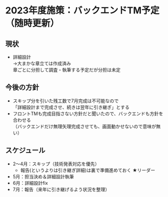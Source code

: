 # 2023年度施策：バックエンドTM予定（随時更新）

## 現状
- 詳細設計  
  →大まかな章立ては作成済み  
  章ごとに分担して調査・執筆する予定だが分担は未定

## 今後の方針
- スキップ分を引いた残工数で7月完成は不可能なので  
  「詳細設計まで完成させ、続きは翌年に引き継ぎ」とする
- フロントTMも完成目指さない方針だと聞いたので、バックエンドも方針を合わせる  
  （バックエンドだけ無理矢理完成させても、画面動かせないので意味が無い）

## スケジュール
- 2～4月：スキップ（技術発表対応を優先）
  - 報告(というよりは引き継ぎ詳細)は裏で準備進めておく ★リーダー
- 5月：担当決め＆詳細設計執筆
- 6月：詳細設計fix
- 7月：報告（来年に引き継げるよう状況を整理）
